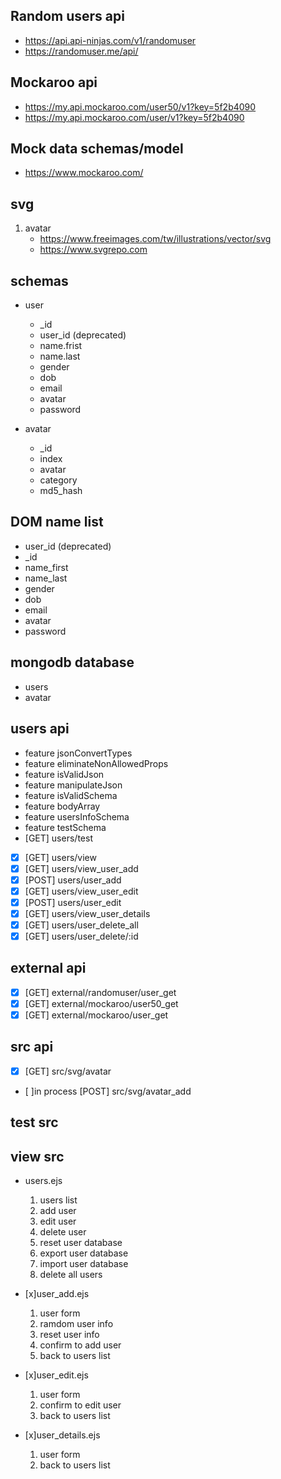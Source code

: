 ## Random users api

- https://api.api-ninjas.com/v1/randomuser
- https://randomuser.me/api/

## Mockaroo api

- https://my.api.mockaroo.com/user50/v1?key=5f2b4090
- https://my.api.mockaroo.com/user/v1?key=5f2b4090

## Mock data schemas/model

- https://www.mockaroo.com/

## svg

1. avatar
   - https://www.freeimages.com/tw/illustrations/vector/svg
   - https://www.svgrepo.com

## schemas

- user

  - \_id
  - user_id (deprecated)
  - name.frist
  - name.last
  - gender
  - dob
  - email
  - avatar
  - password

- avatar
  - \_id
  - index
  - avatar
  - category
  - md5_hash

## DOM name list

- user_id (deprecated)
- \_id
- name_first
- name_last
- gender
- dob
- email
- avatar
- password

## mongodb database

- users
- avatar

## users api

- feature jsonConvertTypes
- feature eliminateNonAllowedProps
- feature isValidJson
- feature manipulateJson
- feature isValidSchema
- feature bodyArray
- feature usersInfoSchema
- feature testSchema
- [GET] users/test

- [x] [GET] users/view
- [x] [GET] users/view_user_add
- [x] [POST] users/user_add
- [x] [GET] users/view_user_edit
- [x] [POST] users/user_edit
- [x] [GET] users/view_user_details
- [x] [GET] users/user_delete_all
- [x] [GET] users/user_delete/:id

## external api

- [x] [GET] external/randomuser/user_get
- [x] [GET] external/mockaroo/user50_get
- [x] [GET] external/mockaroo/user_get

## src api

- [x] [GET] src/svg/avatar
- [ ]in process [POST] src/svg/avatar_add

## test src

## view src

- users.ejs

  1.  users list
  2.  add user
  3.  edit user
  4.  delete user
  5.  reset user database
  6.  export user database
  7.  import user database
  8.  delete all users

- [x]user_add.ejs

  1.  user form
  2.  ramdom user info
  3.  reset user info
  4.  confirm to add user
  5.  back to users list

- [x]user_edit.ejs

  1.  user form
  2.  confirm to edit user
  3.  back to users list

- [x]user_details.ejs

  1.  user form
  2.  back to users list
